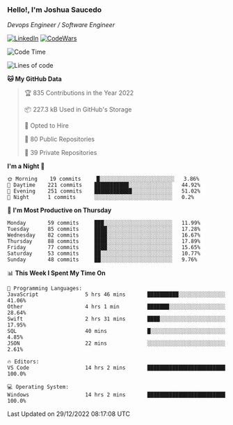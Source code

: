 ### Hello!, I'm Joshua Saucedo
*Devops Engineer / Software Engineer*  

[![LinkedIn](https://img.shields.io/badge/LinkedIn-0073b1?logo=linkedin&style=flat-square&logoColor=white)](https://www.linkedin.com/in/joshua-nathanael-saucedo-uriarte-bb0336169/)
[![CodeWars](https://www.codewars.com/users/joshuansu0897/badges/micro)](https://www.codewars.com/users/joshuansu0897)

<!--START_SECTION:waka-->
![Code Time](http://img.shields.io/badge/Code%20Time-310%20hrs%2057%20mins-blue)

![Lines of code](https://img.shields.io/badge/From%20Hello%20World%20I%27ve%20Written-1%20Million%20lines%20of%20code-blue)

**🐱 My GitHub Data** 

> 🏆 835 Contributions in the Year 2022
 > 
> 📦 227.3 kB Used in GitHub's Storage 
 > 
> 💼 Opted to Hire
 > 
> 📜 80 Public Repositories 
 > 
> 🔑 39 Private Repositories  
 > 
**I'm a Night 🦉** 

```text
🌞 Morning    19 commits     █░░░░░░░░░░░░░░░░░░░░░░░░   3.86% 
🌆 Daytime    221 commits    ███████████░░░░░░░░░░░░░░   44.92% 
🌃 Evening    251 commits    ████████████░░░░░░░░░░░░░   51.02% 
🌙 Night      1 commits      ░░░░░░░░░░░░░░░░░░░░░░░░░   0.2%

```
📅 **I'm Most Productive on Thursday** 

```text
Monday       59 commits     ███░░░░░░░░░░░░░░░░░░░░░░   11.99% 
Tuesday      85 commits     ████░░░░░░░░░░░░░░░░░░░░░   17.28% 
Wednesday    82 commits     ████░░░░░░░░░░░░░░░░░░░░░   16.67% 
Thursday     88 commits     ████░░░░░░░░░░░░░░░░░░░░░   17.89% 
Friday       77 commits     ████░░░░░░░░░░░░░░░░░░░░░   15.65% 
Saturday     53 commits     ██░░░░░░░░░░░░░░░░░░░░░░░   10.77% 
Sunday       48 commits     ██░░░░░░░░░░░░░░░░░░░░░░░   9.76%

```


📊 **This Week I Spent My Time On** 

```text
💬 Programming Languages: 
JavaScript               5 hrs 46 mins       ██████████░░░░░░░░░░░░░░░   41.06% 
Other                    4 hrs 1 min         ███████░░░░░░░░░░░░░░░░░░   28.64% 
Swift                    2 hrs 31 mins       ████░░░░░░░░░░░░░░░░░░░░░   17.95% 
SQL                      40 mins             █░░░░░░░░░░░░░░░░░░░░░░░░   4.85% 
JSON                     22 mins             ░░░░░░░░░░░░░░░░░░░░░░░░░   2.61%

🔥 Editors: 
VS Code                  14 hrs 2 mins       █████████████████████████   100.0%

💻 Operating System: 
Windows                  14 hrs 2 mins       █████████████████████████   100.0%

```


 Last Updated on 29/12/2022 08:17:08 UTC
<!--END_SECTION:waka-->
